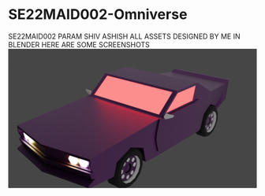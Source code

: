 # SE22MAID002-Omniverse
SE22MAID002
PARAM SHIV ASHISH
ALL ASSETS DESIGNED BY ME IN BLENDER 
HERE ARE SOME SCREENSHOTS
![alt text](https://github.com/ShivAshishCrimson/SE22MAID002-Omniverse/blob/main/Image%20Renders/car1.png)
